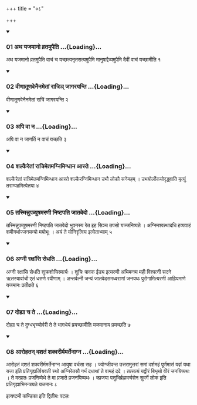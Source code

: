 +++
title = "०८"

+++

<div class="js_include" includetitle="true" newlevelforh1="3" unfilled="" url="/vedAH_yajuH/taittirIyam/sUtram/ApastambaH/shrautam/vishvAsa-prastutiH/05/08/01_atha_yajamAno_vratamupaiti.md">
<details open><summary><h3>01 अथ यजमानो व्रतमुपैति ...{Loading}...</h3></summary>

अथ यजमानो व्रतमुपैति वाचं च यच्छत्यनृतसत्यमुपैमि मानुषाद्दैव्यमुपैमि दैवीं वाचं यच्छामीति १
</details>
</div>


<div class="js_include" includetitle="true" newlevelforh1="3" unfilled="" url="/vedAH_yajuH/taittirIyam/sUtram/ApastambaH/shrautam/vishvAsa-prastutiH/05/08/02_vINAtUNavenainametAM_rAtri~n_jAgarayanti.md">
<details open><summary><h3>02 वीणातूणवेनैनमेतां रात्रिञ् जागरयन्ति ...{Loading}...</h3></summary>

वीणातूणवेनैनमेतां रात्रिं जागरयन्ति २
</details>
</div>


<div class="js_include" includetitle="true" newlevelforh1="3" unfilled="" url="/vedAH_yajuH/taittirIyam/sUtram/ApastambaH/shrautam/vishvAsa-prastutiH/05/08/03_api_vA_na.md">
<details open><summary><h3>03 अपि वा न ...{Loading}...</h3></summary>

अपि वा न जागर्ति न वाचं यच्छति ३
</details>
</div>


<div class="js_include" includetitle="true" newlevelforh1="3" unfilled="" url="/vedAH_yajuH/taittirIyam/sUtram/ApastambaH/shrautam/vishvAsa-prastutiH/05/08/04_shalkairetAM_rAtrimetamagnimindhAna_Aste.md">
<details open><summary><h3>04 शल्कैरेतां रात्रिमेतमग्निमिन्धान आस्ते ...{Loading}...</h3></summary>

शल्कैरेतां रात्रिमेतमग्निमिन्धान आस्ते शल्कैरग्निमिन्धान उभौ लोकौ सनेमहम् । उभयोर्लोकयोरृद्ध्वाति मृत्युं तराम्यहमित्येतया ४
</details>
</div>


<div class="js_include" includetitle="true" newlevelforh1="3" unfilled="" url="/vedAH_yajuH/taittirIyam/sUtram/ApastambaH/shrautam/vishvAsa-prastutiH/05/08/05_tasminnupavyuShamaraNI_niShTapati_jAtavedo.md">
<details open><summary><h3>05 तस्मिन्नुपव्युषमरणी निष्टपति जातवेदो ...{Loading}...</h3></summary>

तस्मिन्नुपव्युषमरणी निष्टपति जातवेदो भुवनस्य रेत इह सिञ्च तपसो यज्जनिष्यते । अग्निमश्वत्थादधि हव्यवाहं शमीगर्भाज्जनयन्यो मयोभूः । अयं ते योनिरृत्विय इत्येताभ्याम् ५
</details>
</div>


<div class="js_include" includetitle="true" newlevelforh1="3" unfilled="" url="/vedAH_yajuH/taittirIyam/sUtram/ApastambaH/shrautam/vishvAsa-prastutiH/05/08/06_agnI_raxAMsi_sedhati.md">
<details open><summary><h3>06 अग्नी रक्षांसि सेधति ...{Loading}...</h3></summary>

अग्नी रक्षांसि सेधति शुक्रशोचिरमर्त्यः । शुचिः पावक ईड्य इत्यरणी अभिमन्त्र्य मही विश्पत्नी सदने ऋतस्यार्वाची एतं धरुणे रयीणाम् । अन्तर्वत्नी जन्यं जातवेदसमध्वराणां जनयथः पुरोगामित्यरणी आह्रियमाणे यजमानः प्रतीक्षते ६
</details>
</div>


<div class="js_include" includetitle="true" newlevelforh1="3" unfilled="" url="/vedAH_yajuH/taittirIyam/sUtram/ApastambaH/shrautam/vishvAsa-prastutiH/05/08/07_dohyA_cha_te.md">
<details open><summary><h3>07 दोह्या च ते ...{Loading}...</h3></summary>

दोह्या च ते दुग्धभृच्चोर्वरी ते ते भागधेयं प्रयच्छामीति यजमानाय प्रयच्छति ७
</details>
</div>


<div class="js_include" includetitle="true" newlevelforh1="3" unfilled="" url="/vedAH_yajuH/taittirIyam/sUtram/ApastambaH/shrautam/vishvAsa-prastutiH/05/08/08_Arohatan_dashataM_shakvarIrmamartenAgna.md">
<details open><summary><h3>08 आरोहतन् दशतं शक्वरीर्ममर्तेनाग्न ...{Loading}...</h3></summary>

आरोहतं दशतं शक्वरीर्ममर्तेनाग्न आयुषा वर्चसा सह । ज्योग्जीवन्त उत्तरामुत्तरां समां दर्शमहं पूर्णमासं यज्ञं यथा यजा इति प्रतिगृह्यर्त्वियवती स्थो अग्निरेतसौ गर्भं दधाथां ते वामहं ददे । तत्सत्यं यद्वीरं बिभृथो वीरं जनयिष्यथः । ते मत्प्रातः प्रजनिष्येथे ते मा प्रजाते प्रजनयिष्यथः । क्प्रजया पशुभिर्ब्रह्मवर्चसेन सुवर्गे लोक इति प्रतिगृह्याभिमन्त्रयते यजमानः ८
</details>
</div>



  
इत्यष्टमी कण्डिका 
इति द्वितीयः पटलः
